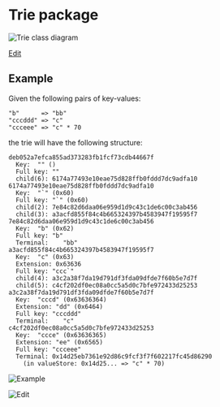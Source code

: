 # Trie package

![`Trie class diagram`](https://www.plantuml.com/plantuml/png/RPDDZzem48Rl_XNJd99AeD9AL8e0hVfnwgr5N2W79nas5ewziWVwiV3VrpPn4fISYD-PUJmpVdcon0sT6yaicND9i3K2VoAlqC0h0r2wmb-a3URzfvEDrfJ3xgjk6a4DAc8t5WbTNW2G4H7mOtS7E_N2vNaaFoA-SUA1y7eKAAiRl72gl_ybL5PebSF-KFmZtmkXQOJYCeVje1-0CXvYftsa5h8ow26BvM5wYaZjWw6PYXCVt2tipa-IGw6rzDLA4u8HppM1Fav0MeGh11HKeycTChll0r9n18ag3QSCLh3yb8LmpMtTgkxC02mQmQNuZnLm2_iwBF3goGSN_UEu27SHrh1lkuHq0OMW3AxX5f-TGVhPQpOxC5GL-FQx5Lom96s62uW3IZpw-KOP363_yKDOJkXvm7pXvOa_8rG5h5R-RGjkSRC9IusntXNZd5kV5pqrdUPw77Zu_MmsCEvZODH-7dpDElVDvvkXVvFJki-TVt53sZJxhIxhM12rv14nD7lYt_XTzCMyVHb7EQt38tUHK1JeZzA0dImIFqRu7JijXsshJLUCX--_fogMaoNjFubrEmuJn_8SIeESq3BsXAewD_8D)

[Edit](https://www.plantuml.com/plantuml/uml/RPDDZzem48Rl_XNJd99AeD9AL8e0hVfnwgr5N2W79nas5ewziWVwiV3VrpPn4fISYD-PUJmpVdcon0sT6yaicND9i3K2VoAlqC0h0r2wmb-a3URzfvEDrfJ3xgjk6a4DAc8t5WbTNW2G4H7mOtS7E_N2vNaaFoA-SUA1y7eKAAiRl72gl_ybL5PebSF-KFmZtmkXQOJYCeVje1-0CXvYftsa5h8ow26BvM5wYaZjWw6PYXCVt2tipa-IGw6rzDLA4u8HppM1Fav0MeGh11HKeycTChll0r9n18ag3QSCLh3yb8LmpMtTgkxC02mQmQNuZnLm2_iwBF3goGSN_UEu27SHrh1lkuHq0OMW3AxX5f-TGVhPQpOxC5GL-FQx5Lom96s62uW3IZpw-KOP363_yKDOJkXvm7pXvOa_8rG5h5R-RGjkSRC9IusntXNZd5kV5pqrdUPw77Zu_MmsCEvZODH-7dpDElVDvvkXVvFJki-TVt53sZJxhIxhM12rv14nD7lYt_XTzCMyVHb7EQt38tUHK1JeZzA0dImIFqRu7JijXsshJLUCX--_fogMaoNjFubrEmuJn_8SIeESq3BsXAewD_8D)


## Example

Given the following pairs of key-values:

```
"b"      => "bb"
"cccddd" => "c"
"ccceee" => "c" * 70
```

the trie will have the following structure:

```
deb052a7efca855ad373283fb1fcf73cdb44667f
  Key:  "" ()
  Full key: ""
  child(6): 6174a77493e10eae75d828ffb0fddd7dc9adfa10
6174a77493e10eae75d828ffb0fddd7dc9adfa10
  Key:  "`" (0x60)
  Full key: "`" (0x60)
  child(2): 7e84c82d6daa06e959d1d9c43c1de6c00c3ab456
  child(3): a3acfd855f84c4b665324397b4583947f19595f7
7e84c82d6daa06e959d1d9c43c1de6c00c3ab456
  Key:  "b" (0x62)
  Full key: "b"
  Terminal:    "bb"
a3acfd855f84c4b665324397b4583947f19595f7
  Key:  "c" (0x63)
  Extension: 0x63636
  Full key: "ccc`"
  child(4): a3c2a38f7da19d791df3fda09dfde7f60b5e7d7f
  child(5): c4cf202df0ec08a0cc5a5d0c7bfe972433d25253
a3c2a38f7da19d791df3fda09dfde7f60b5e7d7f
  Key:  "cccd" (0x63636364)
  Extension: "dd" (0x6464)
  Full key: "cccddd"
  Terminal:    "c"
c4cf202df0ec08a0cc5a5d0c7bfe972433d25253
  Key:  "ccce" (0x63636365)
  Extension: "ee" (0x6565)
  Full key: "ccceee"
  Terminal: 0x14d25eb7361e92d86c9fcf3f7f602217fc45d86290
    (in valueStore: 0x14d25... => "c" * 70)
```

![Example](https://www.plantuml.com/plantuml/png/RP11ReCm44NtFiLeLacaI3GOqqsZ7ANsU2fGCOx0aL9LlNipmQA88dR_VxydvZ8cEwHRw9HAyGefWeifnG2-7PXI6tkbWhs2BUa4tmg0xudxyP73sncAkz560tgFZ-gJlt9OoYULb4Jafq7Y8RIzxMI5XEhdYIPD7vleobI0p5leQYg9Y9dNwCQEpGu9uG1G5_kiiQMbJOtm1FM-5kKYDzIqdT_fFHoEn_Fp7dDOvL3-9DjgVjLYMm81tRyhE8VvXNcfroy05-PoDbkQmrCEHPSvdbsnvE0VmanhKSbQNRZtjz3z0W00)

![Edit](https://www.plantuml.com/plantuml/uml/RP11ReCm44NtFiLeLacaI3GOqqsZ7ANsU2fGCOx0aL9LlNipmQA88dR_VxydvZ8cEwHRw9HAyGefWeifnG2-7PXI6tkbWhs2BUa4tmg0xudxyP73sncAkz560tgFZ-gJlt9OoYULb4Jafq7Y8RIzxMI5XEhdYIPD7vleobI0p5leQYg9Y9dNwCQEpGu9uG1G5_kiiQMbJOtm1FM-5kKYDzIqdT_fFHoEn_Fp7dDOvL3-9DjgVjLYMm81tRyhE8VvXNcfroy05-PoDbkQmrCEHPSvdbsnvE0VmanhKSbQNRZtjz3z0W00)
